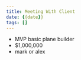 ```yaml
---
title: Meeting With Client
date: {{date}}
tags: []
---
```




- MVP basic plane builder
- $1,000,000
- mark or alex 
